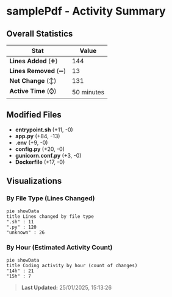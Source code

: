 # samplePdf - Activity Summary 

## Overall Statistics

| Stat                   | Value                                                             |
| ---------------------- | ----------------------------------------------------------------- |
| **Lines Added** (➕)   | 144                                          |
| **Lines Removed** (➖) | 13                                        |
| **Net Change** (↕)    | 131                |
| **Active Time** (⌚)   | 50 minutes |


## Modified Files
- **entrypoint.sh** (+11, -0)
- **app.py** (+84, -13)
- **.env** (+9, -0)
- **config.py** (+20, -0)
- **gunicorn.conf.py** (+3, -0)
- **Dockerfile** (+17, -0)

## Visualizations

### By File Type (Lines Changed)

```mermaid
pie showData
title Lines changed by file type
".sh" : 11
".py" : 120
"unknown" : 26
```

### By Hour (Estimated Activity Count)

```mermaid
pie showData
title Coding activity by hour (count of changes)
"14h" : 21
"15h" : 7
```


> **Last Updated:** 25/01/2025, 15:13:26